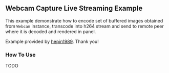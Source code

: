 ## Webcam Capture Live Streaming Example

This example demonstrate how to encode set of buffered images obtained 
from ```Webcam``` instance, transcode into h264 stream and send to remote peer
where it is decoded and rendered in panel.

Example provided by [hepin1989](https://github.com/hepin1989). Thank you!

### How To Use

TODO

